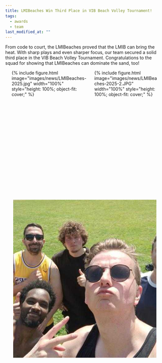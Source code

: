 ```yaml
---
title: LMIBeaches Win Third Place in VIB Beach Volley Tournament!
tags:
  - awards
  - team
last_modified_at: ""
---
```


<!-- excerpt start -->
<!-- excerpt end -->
From code to court, the LMIBeaches proved that the LMIB can bring the heat. With sharp plays and even sharper focus, our team secured a solid third place in the VIB Beach Volley Tournament. Congratulations to the squad for showing that LMIBeaches can dominate the sand, too!

<style>
  .image-grid {
    display: flex;
    flex-wrap: wrap;
    justify-content: center;
    gap: 10px;
  }

  .img-1 {
    flex: 1 1 50%;
    max-width: 50%;
    height: 400px;
    overflow: hidden;
  }

  .img-2 {
    flex: 1 1 40%;
    max-width: 40%;
    height: 400px;
    overflow: hidden;
  }

  .img-3 {
    flex: 1 1 90%;
    max-width: 90%;
    height: 500px;
    overflow: hidden;
  }

  .image-grid img {
    width: 100%;
    height: 100%;
    object-fit: cover;
    display: block;
  }

  @media (max-width: 768px) {
    .img-1,
    .img-2,
    .img-3 {
      flex: 1 1 100%;
      max-width: 100%;
      height: auto;
    }
  }
</style>

<div class="image-grid">
  <div class="img-1">
    {% include figure.html image="images/news/LMIBeaches-2025.jpg" width="100%" style="height: 100%; object-fit: cover;" %}
  </div>

  <div class="img-2">
    {% include figure.html image="images/news/LMIBeaches-2025-2.JPG" width="100%" style="height: 100%; object-fit: cover;" %}
  </div>

  <div class="img-3">
    <img src="/images/news/LMIBeaches-2025-3.jpg" alt="LMI Beach Event 2025">
  </div>
</div>